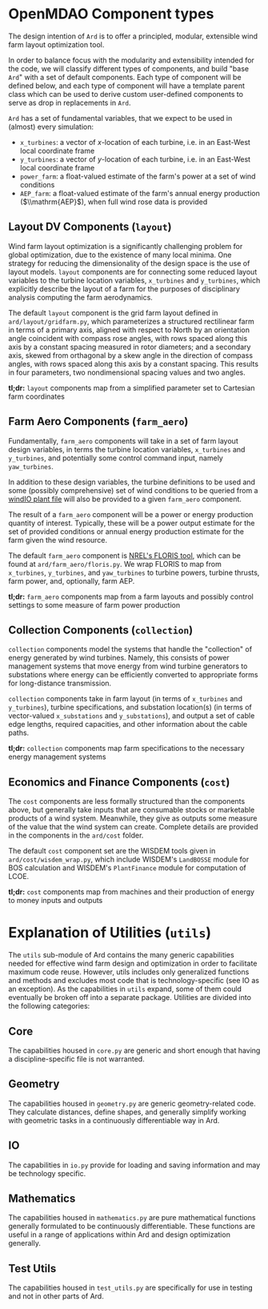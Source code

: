 
# OpenMDAO Component types

The design intention of `Ard` is to offer a principled, modular, extensible wind farm layout optimization tool.

In order to balance focus with the modularity and extensibility intended for the code, we will classify different types of components, and build "base `Ard`" with a set of default components.
Each type of component will be defined below, and each type of component will have a template parent class which can be used to derive custom user-defined components to serve as drop in replacements in `Ard`.

`Ard` has a set of fundamental variables, that we expect to be used in (almost) every simulation:
- `x_turbines`: a vector of $x$-location of each turbine, i.e. in an East-West local coordinate frame
- `y_turbines`: a vector of $y$-location of each turbine, i.e. in an East-West local coordinate frame
- `power_farm`: a float-valued estimate of the farm's power at a set of wind conditions
- `AEP_farm`: a float-valued estimate of the farm's annual energy production ($\\mathrm{AEP}$), when full wind rose data is provided

## Layout DV Components (`layout`)

Wind farm layout optimization is a significantly challenging problem for global optimization, due to the existence of many local minima.
One strategy for reducing the dimensionality of the design space is the use of layout models.
`layout` components are for connecting some reduced layout variables to the turbine location variables, `x_turbines` and `y_turbines`, which explicitly describe the layout of a farm for the purposes of disciplinary analysis computing the farm aerodynamics.

The default `layout` component is the grid farm layout defined in `ard/layout/gridfarm.py`, which parameterizes a structured rectilinear farm in terms of a primary axis, aligned with respect to North by an orientation angle coincident with compass rose angles, with rows spaced along this axis by a constant spacing measured in rotor diameters; and a secondary axis, skewed from orthagonal by a skew angle in the direction of compass angles, with rows spaced along this axis by a constant spacing.
This results in four parameters, two nondimensional spacing values and two angles.

**tl;dr:** `layout` components map from a simplified parameter set to Cartesian farm coordinates

## Farm Aero Components (`farm_aero`)

Fundamentally, `farm_aero` components will take in a set of farm layout design variables, in terms the turbine location variables, `x_turbines` and `y_turbines`, and potentially some control command input, namely `yaw_turbines`.

In addition to these design variables, the turbine definitions to be used and some (possibly comprehensive) set of wind conditions to be queried from a [windIO plant file](https://ieawindsystems.github.io/windIO/main/source/plant_schema.html#site_energy_resource_wind_resource) will also be provided to a given `farm_aero` component.

The result of a `farm_aero` component will be a power or energy production quantity of interest.
Typically, these will be a power output estimate for the set of provided conditions or annual energy production estimate for the farm given the wind resource.

The default `farm_aero` component is [NREL's FLORIS tool](https://nrel.github.io/floris), which can be found at `ard/farm_aero/floris.py`.
We wrap FLORIS to map from `x_turbines`, `y_turbines`, and `yaw_turbines` to turbine powers, turbine thrusts, farm power, and, optionally, farm AEP.

**tl;dr:** `farm_aero` components map from a farm layouts and possibly control settings to some measure of farm power production

## Collection Components (`collection`)

`collection` components model the systems that handle the "collection" of energy generated by wind turbines.
Namely, this consists of power management systems that move energy from wind turbine generators to substations where energy can be efficiently converted to appropriate forms for long-distance transmission.

`collection` components take in farm layout (in terms of `x_turbines` and `y_turbines`), turbine specifications, and substation location(s) (in terms of vector-valued `x_substations` and `y_substations`), and output a set of cable edge lengths, required capacities, and other information about the cable paths.

**tl;dr:** `collection` components map farm specifications to the necessary energy management systems

## Economics and Finance Components (`cost`)

The `cost` components are less formally structured than the components above, but generally take inputs that are consumable stocks or marketable products of a wind system.
Meanwhile, they give as outputs some measure of the value that the wind system can create.
Complete details are provided in the components in the `ard/cost` folder.

The default `cost` component set are the WISDEM tools given in `ard/cost/wisdem_wrap.py`, which include WISDEM's `LandBOSSE` module for BOS calculation and WISDEM's `PlantFinance` module for computation of LCOE.

**tl;dr:** `cost` components map from machines and their production of energy to money inputs and outputs

# Explanation of Utilities (`utils`)

The `utils` sub-module of Ard contains the many generic capabilities needed for effective wind farm design and optimization in order to facilitate maximum code reuse.
However, utils includes only generalized functions and methods and excludes most code that is technology-specific (see IO as an exception).
As the capabilities in `utils` expand, some of them could eventually be broken off into a separate package.
Utilities are divided into the following categories:

## Core
The capabilities housed in `core.py` are generic and short enough that having a discipline-specific file is not warranted.

## Geometry
The capabilities housed in `geometry.py` are generic geometry-related code.
They calculate distances, define shapes, and generally simplify working with geometric tasks in a continuously differentiable way in Ard.

## IO
The capabilities in `io.py` provide for loading and saving information and may be technology specific.

## Mathematics
The capabilities housed in `mathematics.py` are pure mathematical functions generally formulated to be continuously differentiable.
These functions are useful in a range of applications within Ard and design optimization generally.

## Test Utils
The capabilities housed in `test_utils.py` are specifically for use in testing and not in other parts of Ard.

<!-- FIN! -->
